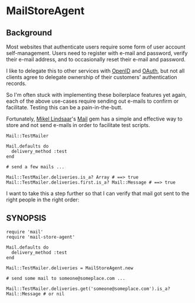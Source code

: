 # MailStoreAgent

## Background

Most websites that authenticate users require some form of user account self-management.
Users need to register with e-mail and password, verify their e-mail address,
and to occasionally reset their e-mail and password.

I like to delegate this to other services with [OpenID](http://en.wikipedia.org/wiki/OpenID)
 and [OAuth](http://en.wikipedia.org/wiki/Oauth),
but not all clients agree to delegate ownership of their customers' authentication records.

So I'm often stuck with implementing these boilerplace features yet again,
each of the above use-cases require sending out e-mails to confirm or facilitate.
Testing this can be a pain-in-the-butt.

Fortunately, [Mikel Lindsaar](https://github.com/mikel)'s
[Mail](https://github.com/mikel/mail) gem
has a simple and effective way to store and not send e-mails in order to facilitate test scripts.

    Mail::TestMailer

    Mail.defaults do
      delivery_method :test
    end

    # send a few mails ...

    Mail::TestMailer.deliveries.is_a? Array # ==> true
    Mail::TestMailer.deliveries.first.is_a? Mail::Message # ==> true

I want to take this a step further so that I can verify that mail got sent to the right people in the right order:

## SYNOPSIS

    require 'mail'
    require 'mail-store-agent'

    Mail.defaults do
      delivery_method :test
    end

    Mail::TestMailer.deliveries = MailStoreAgent.new

    # send some mail to someone@someplace.com ...

    Mail::TestMailer.deliveries.get('someone@someplace.com').is_a? Mail::Message # or nil
